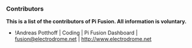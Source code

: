 ### Contributors
**This is a list of the contributors of Pi Fusion. All information is voluntary.**
- !Andreas Potthoff | Coding | Pi Fusion Dashboard | fusion@electrodrome.net | http://www.electrodrome.net